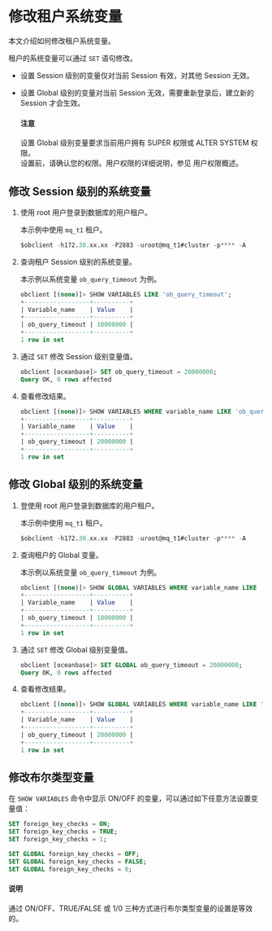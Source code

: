 # 修改租户系统变量

本文介绍如何修改租户系统变量。

租户的系统变量可以通过 `SET` 语句修改。

* 设置 Session 级别的变量仅对当前 Session 有效，对其他 Session 无效。
* 设置 Global 级别的变量对当前 Session 无效，需要重新登录后，建立新的 Session 才会生效。

  <main id="notice" type='notice'>
   <h4>注意</h4>
   <p>设置 Global 级别变量要求当前用户拥有 SUPER 权限或 ALTER SYSTEM 权限。</br>设置前，请确认您的权限。用户权限的详细说明，参见 <a xref="../../../7.reference/2.administrator-guide/2.basic-database-management/4.manage-tenants/5.manage-users-and-permissions/1.users-and-permissions/1.users-and-their-permissions.md">用户权限概述</a>。</p>
  </main>

## 修改 Session 级别的系统变量

1. 使用 root 用户登录到数据库的用户租户。

   本示例中使用 `mq_t1` 租户。

    ```sql
    $obclient -h172.30.xx.xx -P2883 -uroot@mq_t1#cluster -p**** -A
    ```

2. 查询租户 Session 级别的系统变量。

   本示例以系统变量 `ob_query_timeout` 为例。

      ```sql
      obclient [(none)]> SHOW VARIABLES LIKE 'ob_query_timeout';
      +------------------+----------+
      | Variable_name    | Value    |
      +------------------+----------+
      | ob_query_timeout | 10000000 |
      +------------------+----------+
      1 row in set
      ```

3. 通过 `SET` 修改 Session 级别变量值。

    ```sql
    obclient [oceanbase]> SET ob_query_timeout = 20000000;
    Query OK, 0 rows affected
    ```

4. 查看修改结果。

    ```sql
    obclient [(none)]> SHOW VARIABLES WHERE variable_name LIKE 'ob_query_timeout';
    +------------------+----------+
    | Variable_name    | Value    |
    +------------------+----------+
    | ob_query_timeout | 20000000 |
    +------------------+----------+
    1 row in set
    ```

## 修改 Global 级别的系统变量

1. 登使用 root 用户登录到数据库的用户租户。

   本示例中使用 `mq_t1` 租户。

    ```sql
    $obclient -h172.30.xx.xx -P2883 -uroot@mq_t1#cluster -p**** -A
    ```

2. 查询租户的 Global 变量。
  
   本示例以系统变量 `ob_query_timeout` 为例。

    ```sql
    obclient [(none)]> SHOW GLOBAL VARIABLES WHERE variable_name LIKE  'ob_query_timeout';
    +------------------+----------+
    | Variable_name    | Value    |
    +------------------+----------+
    | ob_query_timeout | 10000000 |
    +------------------+----------+
    1 row in set
    ```

3. 通过 `SET` 修改 Global 级别变量值。

    ```sql
    obclient [oceanbase]> SET GLOBAL ob_query_timeout = 20000000;
    Query OK, 0 rows affected
    ```

4. 查看修改结果。

    ```sql
    obclient [(none)]> SHOW GLOBAL VARIABLES WHERE variable_name LIKE 'ob_query_timeout';
    +------------------+----------+
    | Variable_name    | Value    |
    +------------------+----------+
    | ob_query_timeout | 20000000 |
    +------------------+----------+
    1 row in set
    ```

## 修改布尔类型变量

在 `SHOW VARIABLES` 命令中显示 ON/OFF 的变量，可以通过如下任意方法设置变量值：

```sql
SET foreign_key_checks = ON;
SET foreign_key_checks = TRUE;
SET foreign_key_checks = 1;

SET GLOBAL foreign_key_checks = OFF;
SET GLOBAL foreign_key_checks = FALSE;
SET GLOBAL foreign_key_checks = 0;
```

<main id="notice" type='explain'>
 <h4>说明</h4>
 <p>通过 ON/OFF、TRUE/FALSE 或 1/0 三种方式进行布尔类型变量的设置是等效的。</p>
</main>
